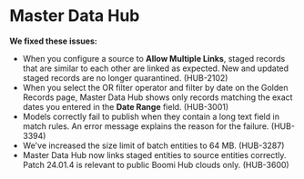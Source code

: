 #  Master Data Hub

<head>
  <meta name="guidename" content="Release Notes"/>
  <meta name="context" content="GUID-d1d5ec66-a7ed-4a07-9240-a361b6d18ce7"/>
</head>

<!-- **We added this feature:**

- The new Master Data Hub version 2 connector makes building integrations for master data synchronization easier. The connector features new and familiar operations that align with the Master Data Hub Repository API operations. 

  The connector supports the following operations:
  - **Get Golden Record** - retrieves a specified golden record
  - **Get Quarantine Entry** - retrieves a specified quarantine entry
  - **Update Golden Records** - (previously Upsert) creates and/or updates golden records
  - **Query Golden Records** - retrieves active golden records
  - **Query Quarantine Entries** - retrieves quarantine entries
  - **Fetch Channel Updates** - fetches batches of source record update requests

  (HUB-3084) -->

**We fixed these issues:**

- When you configure a source to **Allow Multiple Links**, staged records that are similar to each other are linked as expected. New and updated staged records are no longer quarantined. (HUB-2102)
- When you select the OR filter operator and filter by date on the Golden Records page, Master Data Hub shows only records matching the exact dates you entered in the **Date Range** field. (HUB-3001)
- Models correctly fail to publish when they contain a long text field in match rules. An error message explains the reason for the failure. (HUB-3394)
- We've increased the size limit of batch entities to 64 MB. (HUB-3287)
- Master Data Hub now links staged entities to source entities correctly. Patch 24.01.4 is relevant to public Boomi Hub clouds only. (HUB-3600)
